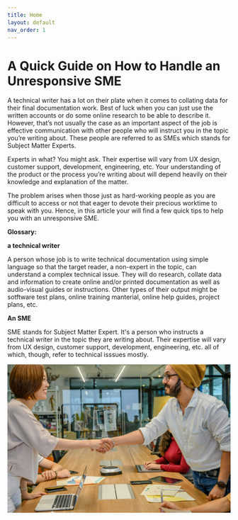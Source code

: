 ```yaml
---
title: Home
layout: default
nav_order: 1
---
```



<h1>A Quick Guide on How to Handle an Unresponsive SME</h1>

A technical writer has a lot on their plate when it comes to collating data for their final documentation work. Best of luck when you can just use the written accounts or do some online research to be able to describe it. However, that’s not usually the case as an important aspect of the job is effective communication with other people who will instruct you in the topic you’re writing about. These people are referred to as SMEs which stands for Subject Matter Experts.
 
Experts in what? You might ask. Their expertise will vary from UX design, customer support, development, engineering, etc. Your understanding of the product or the process you’re writing about will depend heavily on their knowledge and explanation of the matter. 

The problem arises when those just as hard-working people as you are difficult to access or not that eager to devote their precious worktime to speak with you.
Hence, in this article your will find a few quick tips to help you with an unresponsive SME. 

**Glossary:**

**a technical writer** 

A person whose job is to write technical documentation using simple language so that the target reader, a non-expert in the topic, can understand a complex technical issue. They will do research, collate data and information to create online and/or printed documentation as well as audio-visual guides or instructions. Other types of their output might be sotftware test plans, online training manterial, online help guides, project plans, etc.


**An SME** 

SME stands for Subject Matter Expert. It's a person who instructs a technical writer in the topic they are writing about. Their expertise will vary from UX design, customer support, development, engineering, etc. all of which, though, refer to technical isssues mostly.

![an image showing two people shaking hands in agreement](<shaking hands.jpg>)